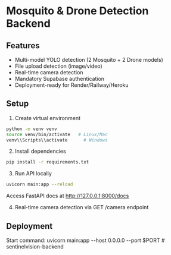 # Mosquito & Drone Detection Backend

## Features
- Multi-model YOLO detection (2 Mosquito + 2 Drone models)
- File upload detection (image/video)
- Real-time camera detection
- Mandatory Supabase authentication
- Deployment-ready for Render/Railway/Heroku

## Setup

1. Create virtual environment
```bash
python -m venv venv
source venv/bin/activate   # Linux/Mac
venv\\Scripts\\activate      # Windows
```

2. Install dependencies
```bash
pip install -r requirements.txt
```

3. Run API locally
```bash
uvicorn main:app --reload
```
Access FastAPI docs at http://127.0.0.1:8000/docs

4. Real-time camera detection via GET /camera endpoint

## Deployment
Start command: uvicorn main:app --host 0.0.0.0 --port $PORT
#   s e n t i n e l v i s i o n - b a c k e n d  
 